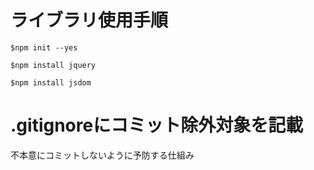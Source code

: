 # ライブラリ使用手順

```
$npm init --yes

$npm install jquery

$npm install jsdom
```

# .gitignoreにコミット除外対象を記載

不本意にコミットしないように予防する仕組み
